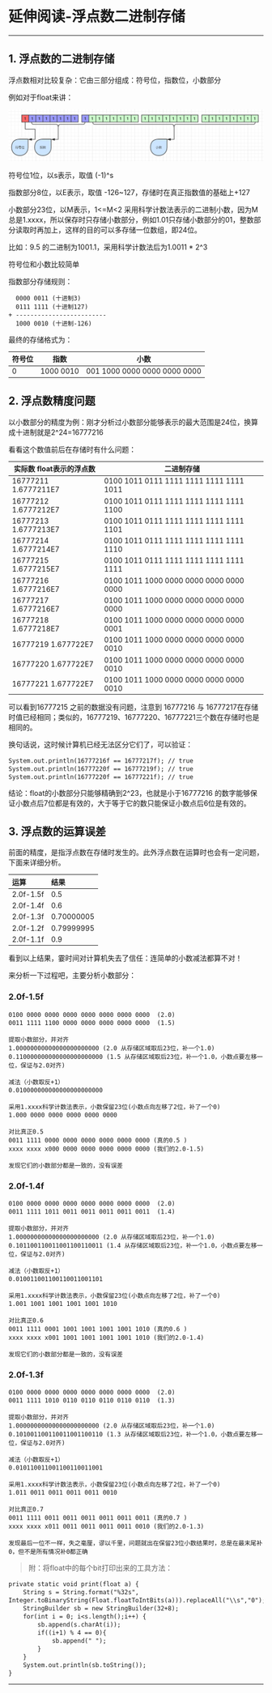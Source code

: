 # 延伸阅读-浮点数二进制存储

---

## 1. 浮点数的二进制存储

浮点数相对比较复杂：它由三部分组成：符号位，指数位，小数部分

例如对于float来讲：

![](/chapter_last/2.png)

符号位1位，以s表示，取值 \(-1\)^s

指数部分8位，以E表示，取值 -126~127，存储时在真正指数值的基础上+127

小数部分23位，以M表示，1&lt;=M&lt;2 采用科学计数法表示的二进制小数，因为M总是1.xxxx，所以保存时只存储小数部分，例如1.01只存储小数部分的01，整数部分读取时再加上，这样的目的可以多存储一位数组，即24位。

比如：9.5 的二进制为1001.1，采用科学计数法后为1.0011 \* 2^3

符号位和小数比较简单

指数部分存储规则：

```
  0000 0011 (十进制3)
  0111 1111 (十进制127)
+ -------------------------
  1000 0010 (十进制-126)
```

最终的存储格式为：

| 符号位 | 指数 | 小数 |
| --- | --- | --- |
| 0 | 1000 0010 | 001 1000 0000 0000 0000 0000 |

## 2. 浮点数精度问题

以小数部分的精度为例：刚才分析过小数部分能够表示的最大范围是24位，换算成十进制就是2^24=16777216

看看这个数值前后在存储时有什么问题：

| 实际数    float表示的浮点数 | 二进制存储 |
| --- | --- |
| 16777211    1.6777211E7 | 0100 1011 0111 1111 1111 1111 1111 1011 |
| 16777212    1.6777212E7 | 0100 1011 0111 1111 1111 1111 1111 1100 |
| 16777213    1.6777213E7 | 0100 1011 0111 1111 1111 1111 1111 1101 |
| 16777214    1.6777214E7 | 0100 1011 0111 1111 1111 1111 1111 1110 |
| 16777215    1.6777215E7 | 0100 1011 0111 1111 1111 1111 1111 1111 |
| 16777216    1.6777216E7 | 0100 1011 1000 0000 0000 0000 0000 0000 |
| 16777217    1.6777216E7 | 0100 1011 1000 0000 0000 0000 0000 0000 |
| 16777218    1.6777218E7 | 0100 1011 1000 0000 0000 0000 0000 0001 |
| 16777219    1.677722E7 | 0100 1011 1000 0000 0000 0000 0000 0010 |
| 16777220    1.677722E7 | 0100 1011 1000 0000 0000 0000 0000 0010 |
| 16777221    1.677722E7 | 0100 1011 1000 0000 0000 0000 0000 0010 |

可以看到16777215 之前的数据没有问题，注意到 16777216 与 16777217在存储时值已经相同；类似的，16777219、16777220、16777221三个数在存储时也是相同的。

换句话说，这时候计算机已经无法区分它们了，可以验证：

```
System.out.println(16777216f == 16777217f); // true
System.out.println(16777220f == 16777219f); // true
System.out.println(16777220f == 16777221f); // true
```

结论：float的小数部分只能够精确到2^23，也就是小于16777216 的数字能够保证小数点后7位都是有效的，大于等于它的数只能保证小数点后6位是有效的。

## 3. 浮点数的运算误差

前面的精度，是指浮点数在存储时发生的。此外浮点数在运算时也会有一定问题，下面来详细分析。

| 运算 | 结果 |
| :--- | :--- |
| 2.0f-1.5f | 0.5 |
| 2.0f-1.4f | 0.6 |
| 2.0f-1.3f | 0.70000005 |
| 2.0f-1.2f | 0.79999995 |
| 2.0f-1.1f | 0.9 |

看到以上结果，霎时间对计算机失去了信任：连简单的小数减法都算不对！

来分析一下过程吧，主要分析小数部分：

### 2.0f-1.5f
```
0100 0000 0000 0000 0000 0000 0000 0000  (2.0)
0011 1111 1100 0000 0000 0000 0000 0000  (1.5)

提取小数部分，并对齐
1.00000000000000000000000 (2.0 从存储区域取后23位，补一个1.0) 
0.110000000000000000000000 (1.5 从存储区域取后23位，补一个1.0，小数点要左移一位，保证与2.0对齐)

减法（小数取反+1）
0.010000000000000000000000

采用1.xxxx科学计数法表示，小数保留23位(小数点向左移了2位，补了一个0)
1.000 0000 0000 0000 0000 0000

对比真正0.5
0011 1111 0000 0000 0000 0000 0000 0000 (真的0.5 )
xxxx xxxx x000 0000 0000 0000 0000 0000 (我们的2.0-1.5)

发现它们的小数部分都是一致的，没有误差 
```



### 2.0f-1.4f
```
0100 0000 0000 0000 0000 0000 0000 0000  (2.0)
0011 1111 1011 0011 0011 0011 0011 0011  (1.4)

提取小数部分，并对齐
1.00000000000000000000000 (2.0 从存储区域取后23位，补一个1.0) 
0.101100110011001100110011 (1.4 从存储区域取后23位，补一个1.0，小数点要左移一位，保证与2.0对齐)

减法（小数取反+1）
0.010011001100110011001101

采用1.xxxx科学计数法表示，小数保留23位(小数点向左移了2位，补了一个0)
1.001 1001 1001 1001 1001 1010

对比真正0.6
0011 1111 0001 1001 1001 1001 1001 1010 (真的0.6 )
xxxx xxxx x001 1001 1001 1001 1001 1010 (我们的2.0-1.4)

发现它们的小数部分都是一致的，没有误差 
```

### 2.0f-1.3f
```
0100 0000 0000 0000 0000 0000 0000 0000  (2.0)
0011 1111 1010 0110 0110 0110 0110 0110  (1.3)

提取小数部分，并对齐
1.00000000000000000000000 (2.0 从存储区域取后23位，补一个1.0) 
0.101001100110011001100110 (1.3 从存储区域取后23位，补一个1.0，小数点要左移一位，保证与2.0对齐)

减法（小数取反+1）
0.010110011001100110011001

采用1.xxxx科学计数法表示，小数保留23位(小数点向左移了2位，补了一个0)
1.011 0011 0011 0011 0011 0010

对比真正0.7
0011 1111 0011 0011 0011 0011 0011 0011 (真的0.7 )
xxxx xxxx x011 0011 0011 0011 0011 0010 (我们的2.0-1.3)

发现最后一位不一样，失之毫厘，谬以千里，问题就出在保留23位小数结果时，总是在最末尾补0，但不是所有情况补0都正确 
```



> 附：将float中的每个bit打印出来的工具方法：

```
private static void print(float a) {
    String s = String.format("%32s", Integer.toBinaryString(Float.floatToIntBits(a))).replaceAll("\\s","0");
    StringBuilder sb = new StringBuilder(32+8);
    for(int i = 0; i<s.length();i++) {
        sb.append(s.charAt(i));
        if((i+1) % 4 == 0){
            sb.append(" ");
        }
    }
    System.out.println(sb.toString());
}
```

---



